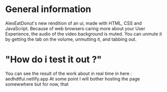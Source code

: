 # General information

AlexEatDonut's new rendition of an ui, made with HTML, CSS and JavaScript.
Because of web browsers caring more about your User Experience, the audio of the video background is muted. You can unmute it by getting the tab on the volume, unmutting it, and tabbing out.

# "How do i test it out ?"

You can see the result of the work about in real time in here : aedhdtfui.netlify.app
At some point I will bother hosting the page somewwhere but for now, that
